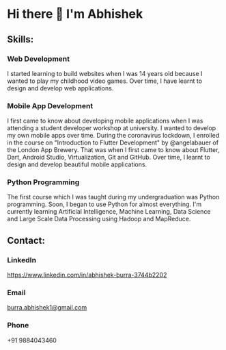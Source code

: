 # Hi there 👋 I'm Abhishek

<!--
**BurraAbhishek/BurraAbhishek** is a ✨ _special_ ✨ repository because its `README.md` (this file) appears on your GitHub profile.

Here are some ideas to get you started:

- 🔭 I’m currently working on ...
- 🌱 I’m currently learning ...
- 👯 I’m looking to collaborate on ...
- 🤔 I’m looking for help with ...
- 💬 Ask me about ...
- 📫 How to reach me: ...
- 😄 Pronouns: ...
- ⚡ Fun fact: ...
-->

## Skills:

### Web Development

I started learning to build websites when I was 14 years old because I wanted to play my childhood video games. Over time, I have learnt to design and develop web applications.

### Mobile App Development

I first came to know about developing mobile applications when I was attending a student developer workshop at university. I wanted to develop my own mobile apps over time. During the coronavirus lockdown, I enrolled in the course on "Introduction to Flutter Development" by @angelabauer of the London App Brewery. That was when I first came to know about Flutter, Dart, Android Studio, Virtualization, Git and GitHub. Over time, I learnt to design and develop beautiful mobile applications.

### Python Programming

The first course which I was taught during my undergraduation was Python programming. Soon, I began to use Python for almost everything. I'm currently learning Artificial Intelligence, Machine Learning, Data Science and Large Scale Data Processing using Hadoop and MapReduce.

## Contact:

### LinkedIn

https://www.linkedin.com/in/abhishek-burra-3744b2202

### Email

burra.abhishek1@gmail.com

### Phone

+91 9884043460
